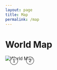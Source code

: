 ```yaml
---
layout: page
title: Map
permalink: /map
---
```

<!-- <iframe
  width="600"
  height="450"
  style="border:0"
  loading="lazy"
  allowfullscreen
  referrerpolicy="no-referrer-when-downgrade"
  src="https://www.google.com/maps/embed/v1/place?key=AIzaSyANx5ELozX0dIchLEQ7jAyVFV019xhsmeA&q=Space+Needle,Seattle+WA">
</iframe> -->

# World Map
<div style="position: relative; display: inline-block;">
    <img src="https://mirkoPortfolio.b-cdn.net/High-Resolution-World-Map-scaled.jpg" alt="World Map">
    <button style="position: absolute; top: 20%; left: 17%; background-color: rgba(255, 255, 255, 0.5); border: 1px solid black; border-radius: 15px; padding: 4px 8px; cursor: pointer;">
       1
    </button>
    <button style="position: absolute; top: 18%; left: 75%; background-color: rgba(255, 255, 255, 0.5); border: 1px solid black; border-radius: 15px; padding: 4px 8px; cursor: pointer;"; onclick : "/about">
       2
    </button>
</div>
